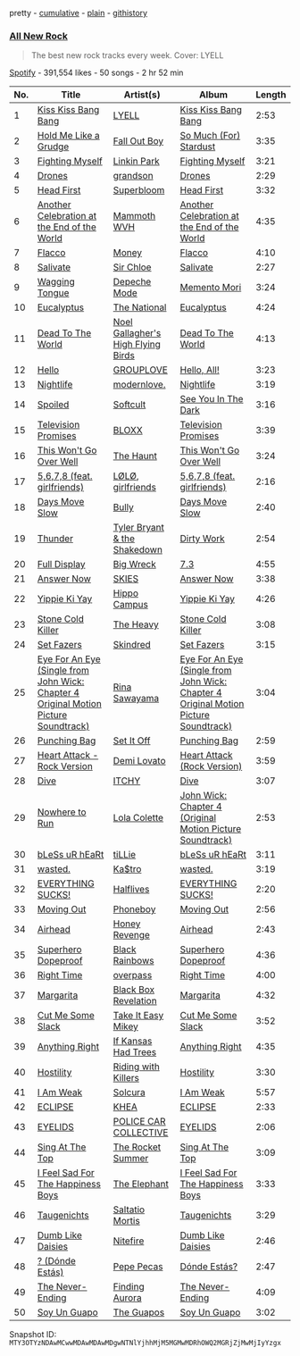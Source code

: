 pretty - [cumulative](/playlists/cumulative/37i9dQZF1DWZryfp6NSvtz.md) - [plain](/playlists/plain/37i9dQZF1DWZryfp6NSvtz) - [githistory](https://github.githistory.xyz/mackorone/spotify-playlist-archive/blob/main/playlists/plain/37i9dQZF1DWZryfp6NSvtz)

### [All New Rock](https://open.spotify.com/playlist/37i9dQZF1DWZryfp6NSvtz)

> The best new rock tracks every week\. Cover: LYELL

[Spotify](https://open.spotify.com/user/spotify) - 391,554 likes - 50 songs - 2 hr 52 min

| No. | Title | Artist(s) | Album | Length |
|---|---|---|---|---|
| 1 | [Kiss Kiss Bang Bang](https://open.spotify.com/track/3kFoZcKkIUsKBoWYHvMkUQ) | [LYELL](https://open.spotify.com/artist/3aDih8lIm5GOfAaorpUg5Y) | [Kiss Kiss Bang Bang](https://open.spotify.com/album/7ADrQj9OGll4kiXcCSdcqI) | 2:53 |
| 2 | [Hold Me Like a Grudge](https://open.spotify.com/track/7u2nN6yhi4SfFyMHLE032Q) | [Fall Out Boy](https://open.spotify.com/artist/4UXqAaa6dQYAk18Lv7PEgX) | [So Much \(For\) Stardust](https://open.spotify.com/album/5mWnMYLnfcnkDOCojHW6O1) | 3:35 |
| 3 | [Fighting Myself](https://open.spotify.com/track/5CVZeK7bOC9QxYcZ9gJ5X2) | [Linkin Park](https://open.spotify.com/artist/6XyY86QOPPrYVGvF9ch6wz) | [Fighting Myself](https://open.spotify.com/album/0S1tvjDaar0S6LaRJAFcWF) | 3:21 |
| 4 | [Drones](https://open.spotify.com/track/5QNWATWEQiM9S7rsFUu0Ns) | [grandson](https://open.spotify.com/artist/4ZgQDCtRqZlhLswVS6MHN4) | [Drones](https://open.spotify.com/album/2ZfElZEiFCJhbXZa1iVEGb) | 2:29 |
| 5 | [Head First](https://open.spotify.com/track/24Wc1dCou67Mgn0vi5LK5z) | [Superbloom](https://open.spotify.com/artist/3xdggitmc1vFAChxAwhIIL) | [Head First](https://open.spotify.com/album/5Au7ooskCj2MPG0VTnDfV7) | 3:32 |
| 6 | [Another Celebration at the End of the World](https://open.spotify.com/track/4k6NV1b3icM8BRCkT57oPV) | [Mammoth WVH](https://open.spotify.com/artist/6WKdhhc03LqnixYI2ZzWzO) | [Another Celebration at the End of the World](https://open.spotify.com/album/3LOcvq0COUOnftohINoJAD) | 4:35 |
| 7 | [Flacco](https://open.spotify.com/track/248Z8fgwFHdQCAhtkJ0hrj) | [Money](https://open.spotify.com/artist/2v0x2qsSuy06OiFIo8zX6s) | [Flacco](https://open.spotify.com/album/58dq6GiHzAppusqEYSC4yq) | 4:10 |
| 8 | [Salivate](https://open.spotify.com/track/00ieljc71OVNDOvJ22tbiN) | [Sir Chloe](https://open.spotify.com/artist/6rniTPs9zN26kYnkPdFl1U) | [Salivate](https://open.spotify.com/album/5wEDBwUDtEWwuPKTT8Y77g) | 2:27 |
| 9 | [Wagging Tongue](https://open.spotify.com/track/5g2GhW0Xdc0HHwUCaKkmRQ) | [Depeche Mode](https://open.spotify.com/artist/762310PdDnwsDxAQxzQkfX) | [Memento Mori](https://open.spotify.com/album/3QWc9HhBWgk9dIEwOkJx4q) | 3:24 |
| 10 | [Eucalyptus](https://open.spotify.com/track/4jWYcdqKv3LGrTTaJ8WI16) | [The National](https://open.spotify.com/artist/2cCUtGK9sDU2EoElnk0GNB) | [Eucalyptus](https://open.spotify.com/album/1X4j5akVUneSAF4ZYuoULl) | 4:24 |
| 11 | [Dead To The World](https://open.spotify.com/track/1HuR4jf1BdzTIba7raFsPR) | [Noel Gallagher's High Flying Birds](https://open.spotify.com/artist/7sjttK1WcZeyLPn3IsQ62L) | [Dead To The World](https://open.spotify.com/album/3SVwQmt2Eu8Hr63m3rT3zn) | 4:13 |
| 12 | [Hello](https://open.spotify.com/track/3DcJhILpOqM0tNWTKGf6uq) | [GROUPLOVE](https://open.spotify.com/artist/3kVUvbeRdcrqQ3oHk5hPdx) | [Hello, All!](https://open.spotify.com/album/3hAyNJLQx0Mdq1LKclx7R4) | 3:23 |
| 13 | [Nightlife](https://open.spotify.com/track/6b2mRkThwyuVlw9IYW7aST) | [modernlove.](https://open.spotify.com/artist/2u17Ej1u0JHyRsstmofsrh) | [Nightlife](https://open.spotify.com/album/4ZpE0RfPiMkohY2AHZoUHe) | 3:19 |
| 14 | [Spoiled](https://open.spotify.com/track/1kpLFYELP9ZawXgUd8gr8v) | [Softcult](https://open.spotify.com/artist/13pYXGtaLO9d06VrXX4Aw0) | [See You In The Dark](https://open.spotify.com/album/4TtZH64f81Pv1Y7rpwqDBe) | 3:16 |
| 15 | [Television Promises](https://open.spotify.com/track/4naPdZuEidyk9rOC3WVxi5) | [BLOXX](https://open.spotify.com/artist/4wYzzR0lpEub1gUU8bbBTw) | [Television Promises](https://open.spotify.com/album/4w8Innemo2CDtnJnO7T9cT) | 3:39 |
| 16 | [This Won't Go Over Well](https://open.spotify.com/track/4WNJmm4Xv8d0ELJgowypjT) | [The Haunt](https://open.spotify.com/artist/45d8YG3R2DApOMnIZuyK8p) | [This Won't Go Over Well](https://open.spotify.com/album/4Nxlb1mo54gPu2bXibj259) | 3:24 |
| 17 | [5,6,7,8 \(feat\. girlfriends\)](https://open.spotify.com/track/6YAngZqMTJyorUHoeOpaqy) | [LØLØ](https://open.spotify.com/artist/5MjcGshMggPgIHinIUDaX0), [girlfriends](https://open.spotify.com/artist/4Dwhb9SL7iO3L27oXvEiO7) | [5,6,7,8 \(feat\. girlfriends\)](https://open.spotify.com/album/0SPIpADk9hv62agR2J5iy5) | 2:16 |
| 18 | [Days Move Slow](https://open.spotify.com/track/4zeGdv0J2HFfTaZIyUPwrq) | [Bully](https://open.spotify.com/artist/34LdbFt5sVXKTJOzf1iExQ) | [Days Move Slow](https://open.spotify.com/album/5rC3BK6aGWCePOsQxbvGHO) | 2:40 |
| 19 | [Thunder](https://open.spotify.com/track/0xmvgqYiUs1GApjTeBvu6s) | [Tyler Bryant & the Shakedown](https://open.spotify.com/artist/3Ig1cmnFAUxpTEYVjTRkLo) | [Dirty Work](https://open.spotify.com/album/21H9SxzyamF84Wu2DsEFsR) | 2:54 |
| 20 | [Full Display](https://open.spotify.com/track/425TbSEfrxM6MsIsdoD1fg) | [Big Wreck](https://open.spotify.com/artist/557SGrCJ59ysjCE1xjVZbS) | [7.3](https://open.spotify.com/album/0nDavBqq3bMno5DjiKInJw) | 4:55 |
| 21 | [Answer Now](https://open.spotify.com/track/1rzQ3OZgJpoA7L6NX0HAWv) | [SKIES](https://open.spotify.com/artist/6ibOZLYvvJ6y2LcUekrZKK) | [Answer Now](https://open.spotify.com/album/0Prpbl7serVdrrK2wKYGsO) | 3:38 |
| 22 | [Yippie Ki Yay](https://open.spotify.com/track/7kqwuYDC4u3vgN1xevrmGp) | [Hippo Campus](https://open.spotify.com/artist/1btWGBz4Uu1HozTwb2Lm8A) | [Yippie Ki Yay](https://open.spotify.com/album/2YvJnCMTTHVUBcnZFjs0f1) | 4:26 |
| 23 | [Stone Cold Killer](https://open.spotify.com/track/19upAEqeqyWplsN9UXcA12) | [The Heavy](https://open.spotify.com/artist/0bZCak2tcRMY1dzEIuwF42) | [Stone Cold Killer](https://open.spotify.com/album/513s8ALXQ5VxaIYNXTUKUb) | 3:08 |
| 24 | [Set Fazers](https://open.spotify.com/track/1cFTzMVTrgYTXT6Ed4KsRr) | [Skindred](https://open.spotify.com/artist/3jTlKw98Ql1jGRPYqhqHap) | [Set Fazers](https://open.spotify.com/album/1fZ1mUfz95fU8yXVHkWv3K) | 3:15 |
| 25 | [Eye For An Eye \(Single from John Wick: Chapter 4 Original Motion Picture Soundtrack\)](https://open.spotify.com/track/5dEeT1r0H6uK0iIEpOBZOg) | [Rina Sawayama](https://open.spotify.com/artist/2KEqzdPS7M5YwGmiuPTdr5) | [Eye For An Eye \(Single from John Wick: Chapter 4 Original Motion Picture Soundtrack\)](https://open.spotify.com/album/37KRITWJS6Awq8NmJOsXLG) | 3:04 |
| 26 | [Punching Bag](https://open.spotify.com/track/7fudux10sVIxILOocZaHrW) | [Set It Off](https://open.spotify.com/artist/06bDwgCHeMAwhgI8il4Y5k) | [Punching Bag](https://open.spotify.com/album/4KmzB82Fr509bPq87gG1QS) | 2:59 |
| 27 | [Heart Attack \- Rock Version](https://open.spotify.com/track/6qgwX7o1fYLwbikNrddmFo) | [Demi Lovato](https://open.spotify.com/artist/6S2OmqARrzebs0tKUEyXyp) | [Heart Attack \(Rock Version\)](https://open.spotify.com/album/2rOWZbcGNXuzelDRabOHI8) | 3:59 |
| 28 | [Dive](https://open.spotify.com/track/1N5Zk6f6vejN6uqiPaOYCg) | [ITCHY](https://open.spotify.com/artist/42pWilgI9MEZARoTtGHNR4) | [Dive](https://open.spotify.com/album/0XgvGy4WJvG64DzBMI1rTZ) | 3:07 |
| 29 | [Nowhere to Run](https://open.spotify.com/track/6lCSM04ta1MTowiSwIlppz) | [Lola Colette](https://open.spotify.com/artist/5iR1A3d656MA1cDi6MijD3) | [John Wick: Chapter 4 \(Original Motion Picture Soundtrack\)](https://open.spotify.com/album/0TZNgMbhqhmcD6GUW8aGbM) | 2:53 |
| 30 | [bLeSs uR hEaRt](https://open.spotify.com/track/4bjn7QMGA72zxqEfrm6fpE) | [tiLLie](https://open.spotify.com/artist/6toGqzw4iivB9qwDpOAiVN) | [bLeSs uR hEaRt](https://open.spotify.com/album/16ybJSJV5vWOH4PjmnvWgO) | 3:11 |
| 31 | [wasted.](https://open.spotify.com/track/6IaWNJ6qOWlGeHBiiTtsv7) | [Ka$tro](https://open.spotify.com/artist/22AaKQKPmQXX1xFhc825rJ) | [wasted.](https://open.spotify.com/album/30XsDPphme5KwIyvzx9jys) | 3:19 |
| 32 | [EVERYTHING SUCKS!](https://open.spotify.com/track/453gVRCWZ0SKSoWfQzyFqY) | [Halflives](https://open.spotify.com/artist/4er5NZNuc83Cev96LA28ID) | [EVERYTHING SUCKS!](https://open.spotify.com/album/3F74AL4nsOcfw21EKINfbr) | 2:20 |
| 33 | [Moving Out](https://open.spotify.com/track/6p5ra9aNCJXhuKxFRkboBn) | [Phoneboy](https://open.spotify.com/artist/5vh3TBzvI4nASt2A1KfgcR) | [Moving Out](https://open.spotify.com/album/7HDc3SiSRD6eBnRg4CyMXy) | 2:56 |
| 34 | [Airhead](https://open.spotify.com/track/5inDa524Pc1x4NJmyrZ5pp) | [Honey Revenge](https://open.spotify.com/artist/1DHMgO3IIYSYPJ6CFyDYnK) | [Airhead](https://open.spotify.com/album/3FIv6ePul9uNwJ8Qs6iY45) | 2:43 |
| 35 | [Superhero Dopeproof](https://open.spotify.com/track/6eQF2PeXF6zKjbm9w1JJzX) | [Black Rainbows](https://open.spotify.com/artist/6VNmsa4FPNunveA9ktg0Nb) | [Superhero Dopeproof](https://open.spotify.com/album/7DTaDXygAePDZ4KuZI6AER) | 4:36 |
| 36 | [Right Time](https://open.spotify.com/track/6ShMhtk1om88amkkiUrpS9) | [overpass](https://open.spotify.com/artist/2y3PEaAgTdxYfbyeSXORv8) | [Right Time](https://open.spotify.com/album/1VsVEFWRQdn1MtFcjrTUXW) | 4:00 |
| 37 | [Margarita](https://open.spotify.com/track/1ahhzDbVtQXhueOWjLsAKu) | [Black Box Revelation](https://open.spotify.com/artist/3wFP2UY6scUTvqgucLALQq) | [Margarita](https://open.spotify.com/album/76TfjkwKnbIbE3ORZyrT6B) | 4:32 |
| 38 | [Cut Me Some Slack](https://open.spotify.com/track/6t5KU46VvithOInDjQT1WH) | [Take It Easy Mikey](https://open.spotify.com/artist/2JjGW1zgUSb7RvhxfnKAP9) | [Cut Me Some Slack](https://open.spotify.com/album/4Wnu9RaUIrCUeuD91Dw6kC) | 3:52 |
| 39 | [Anything Right](https://open.spotify.com/track/6xxKMzKJ6FWBciC5d0pngq) | [If Kansas Had Trees](https://open.spotify.com/artist/3YEeJlxfkfxvuPVw5NxiS2) | [Anything Right](https://open.spotify.com/album/60OxWE7KYtv2DcMH022dbC) | 4:35 |
| 40 | [Hostility](https://open.spotify.com/track/3SRJ4gKtiODW34DJoJ0QkW) | [Riding with Killers](https://open.spotify.com/artist/2b8G0NrQcM1QRhP9ZZMuPj) | [Hostility](https://open.spotify.com/album/76EVQeQTXsZohMKrr3jwFB) | 3:30 |
| 41 | [I Am Weak](https://open.spotify.com/track/65F3opMyug6nxP5yC0iLzv) | [Solcura](https://open.spotify.com/artist/445zBUVF0rFPYykLcOpjXN) | [I Am Weak](https://open.spotify.com/album/05pop0mHJQp0FQMpJkPEuh) | 5:57 |
| 42 | [ECLIPSE](https://open.spotify.com/track/3mEb7NQ4pCQ7Rwy9RVC2eq) | [KHEA](https://open.spotify.com/artist/4m6ubhNsdwF4psNf3R8kwR) | [ECLIPSE](https://open.spotify.com/album/3Nv2CgSejy30r4EM0JTLFu) | 2:33 |
| 43 | [EYELIDS](https://open.spotify.com/track/1iGKMqKV0GBLX9Q6yXTDER) | [POLICE CAR COLLECTIVE](https://open.spotify.com/artist/4FaTP0DGcGHdaTAcUIFTQ2) | [EYELIDS](https://open.spotify.com/album/0NNdMw7RTuQpUZ6fU1zZcM) | 2:06 |
| 44 | [Sing At The Top](https://open.spotify.com/track/5de8ELnYFwWdKctdRpXJkS) | [The Rocket Summer](https://open.spotify.com/artist/3Uqc6c1DUPkyUQSeatexYU) | [Sing At The Top](https://open.spotify.com/album/2xpJ8NDteQqvkrvVMMSllL) | 3:09 |
| 45 | [I Feel Sad For The Happiness Boys](https://open.spotify.com/track/7myQwZWeD0ZoTLZDnDfmx0) | [The Elephant](https://open.spotify.com/artist/0DoWJgmqrYGay5SQYudUqY) | [I Feel Sad For The Happiness Boys](https://open.spotify.com/album/6JbIXErSIldxzBs1E2cLAH) | 3:33 |
| 46 | [Taugenichts](https://open.spotify.com/track/3rsYY8DVstiJm1Rhej6kc8) | [Saltatio Mortis](https://open.spotify.com/artist/09Z51O0q4AwHl7FjUUlFKw) | [Taugenichts](https://open.spotify.com/album/41sgM3NYCXfsREAPgOHqeb) | 3:29 |
| 47 | [Dumb Like Daisies](https://open.spotify.com/track/1TF0Y8CmQnFZBYXcOHFHqV) | [Nitefire](https://open.spotify.com/artist/6sIMsIWHy6VE1bbB1XP7fl) | [Dumb Like Daisies](https://open.spotify.com/album/1Ira1dqfMJ0mBU31nBhMw9) | 2:46 |
| 48 | [? \(Dónde Estás\)](https://open.spotify.com/track/1MsIW3wz0qsDqny7osBmn0) | [Pepe Pecas](https://open.spotify.com/artist/5TZkTvjOfTSsgBQVP7SDyq) | [Dónde Estás?](https://open.spotify.com/album/4Bk6OU38eUKgvV5uLhZTeZ) | 2:47 |
| 49 | [The Never\-Ending](https://open.spotify.com/track/5Zy34HZwWlkuylXn1edLg8) | [Finding Aurora](https://open.spotify.com/artist/5cg6ycryqQJewFOqeffsC0) | [The Never\-Ending](https://open.spotify.com/album/2CIreOtcmQm4W1Z1LqNTlz) | 4:09 |
| 50 | [Soy Un Guapo](https://open.spotify.com/track/0Hl9zIp6BUMfdijVXEXAQG) | [The Guapos](https://open.spotify.com/artist/0rpiQ50GeyAWnvorWR4pvh) | [Soy Un Guapo](https://open.spotify.com/album/2vmMCMxlftRO0lB0guabEu) | 3:02 |

Snapshot ID: `MTY3OTYzNDAwMCwwMDAwMDAwMDgwNTNlYjhhMjM5MGMwMDRhOWQ2MGRjZjMwMjIyYzgx`
